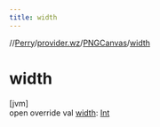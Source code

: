 ```yaml
---
title: width
---
```

//[Perry](../../../index.html)/[provider.wz](../index.html)/[PNGCanvas](index.html)/[width](width.html)



# width



[jvm]\
open override val [width](width.html): [Int](https://kotlinlang.org/api/latest/jvm/stdlib/kotlin/-int/index.html)




